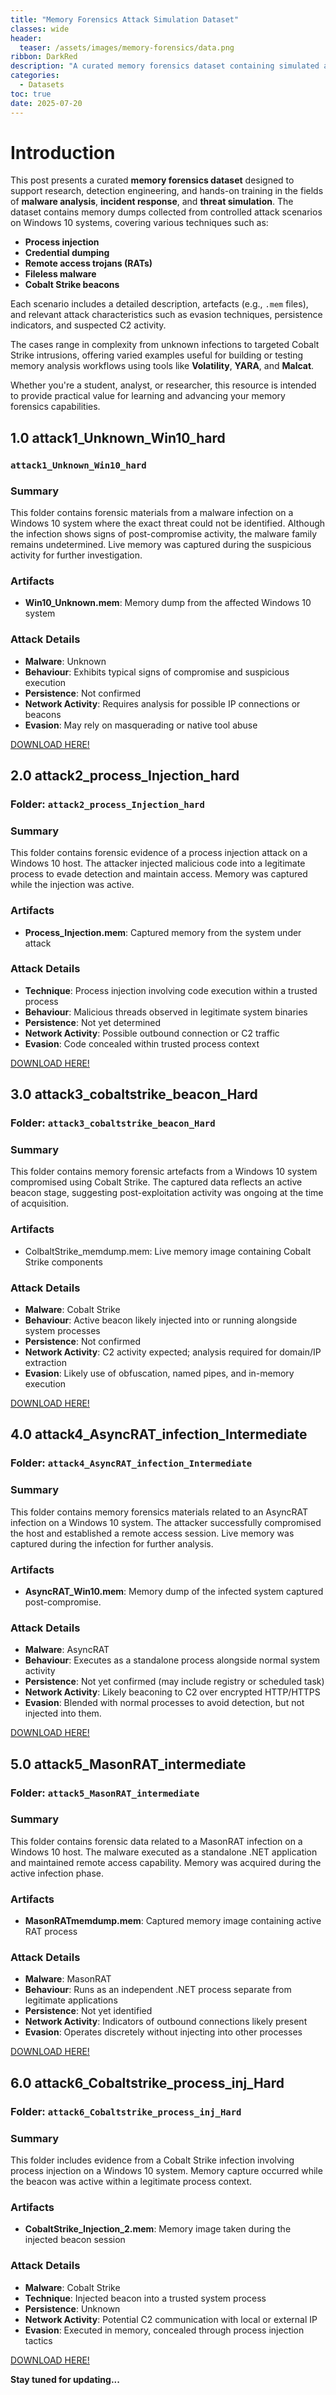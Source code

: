 ```yaml
---
title: "Memory Forensics Attack Simulation Dataset"
classes: wide
header:
  teaser: /assets/images/memory-forensics/data.png
ribbon: DarkRed
description: "A curated memory forensics dataset containing simulated attacks involving process injection, credential dumping, and malware such as Cobalt Strike, AsyncRAT, and MasonRAT. This resource supports research, detection engineering, and training in malware analysis and incident response."
categories:
  - Datasets
toc: true
date: 2025-07-20
---
```




# Introduction

This post presents a curated **memory forensics dataset** designed to support research, detection engineering, and hands-on training in the fields of **malware analysis**, **incident response**, and **threat simulation**. The dataset contains memory dumps collected from controlled attack scenarios on Windows 10 systems, covering various techniques such as:

* **Process injection**
* **Credential dumping**
* **Remote access trojans (RATs)**
* **Fileless malware**
* **Cobalt Strike beacons**

Each scenario includes a detailed description, artefacts (e.g., `.mem` files), and relevant attack characteristics such as evasion techniques, persistence indicators, and suspected C2 activity.

The cases range in complexity from unknown infections to targeted Cobalt Strike intrusions, offering varied examples useful for building or testing memory analysis workflows using tools like **Volatility**, **YARA**, and **Malcat**.

Whether you're a student, analyst, or researcher, this resource is intended to provide practical value for learning and advancing your memory forensics capabilities.




## 1.0 attack1_Unknown_Win10_hard

### `attack1_Unknown_Win10_hard`

### Summary

This folder contains forensic materials from a malware infection on a Windows 10 system where the exact threat could not be identified. Although the infection shows signs of post-compromise activity, the malware family remains undetermined. Live memory was captured during the suspicious activity for further investigation.

### Artifacts

- **Win10_Unknown.mem**: Memory dump from the affected Windows 10 system

### Attack Details

- **Malware**: Unknown
- **Behaviour**: Exhibits typical signs of compromise and suspicious execution
- **Persistence**: Not confirmed
- **Network Activity**: Requires analysis for possible IP connections or beacons
- **Evasion**: May rely on masquerading or native tool abuse

[DOWNLOAD HERE!](https://drive.google.com/file/d/1RywhSgqoDdDjpXSvrg8d7-Lq90iAuutz/view?usp=sharing)

## 2.0 attack2_process_Injection_hard

### Folder: `attack2_process_Injection_hard`

### Summary

This folder contains forensic evidence of a process injection attack on a Windows 10 host. The attacker injected malicious code into a legitimate process to evade detection and maintain access. Memory was captured while the injection was active.

### Artifacts

- **Process_Injection.mem**: Captured memory from the system under attack

### Attack Details

- **Technique**: Process injection involving code execution within a trusted process
- **Behaviour**: Malicious threads observed in legitimate system binaries
- **Persistence**: Not yet determined
- **Network Activity**: Possible outbound connection or C2 traffic
- **Evasion**: Code concealed within trusted process context

[DOWNLOAD HERE!](https://drive.google.com/file/d/1R9Wpn1obaUGT0-IOSlTMjR7s2v6ahROR/view?usp=sharing)

## 3.0 attack3_cobaltstrike_beacon_Hard

### Folder: `attack3_cobaltstrike_beacon_Hard`

### Summary

This folder contains memory forensic artefacts from a Windows 10 system compromised using Cobalt Strike. The captured data reflects an active beacon stage, suggesting post-exploitation activity was ongoing at the time of acquisition.

### Artifacts

- ColbaltStrike_memdump.mem: Live memory image containing Cobalt Strike components

### Attack Details

- **Malware**: Cobalt Strike
- **Behaviour**: Active beacon likely injected into or running alongside system processes
- **Persistence**: Not confirmed
- **Network Activity**: C2 activity expected; analysis required for domain/IP extraction
- **Evasion**: Likely use of obfuscation, named pipes, and in-memory execution

[DOWNLOAD HERE!](https://drive.google.com/file/d/1bdMgyckWjUtzV5HuFqEjXcqEY10Ji3mG/view?usp=sharing)

## 4.0 attack4_AsyncRAT_infection_Intermediate

### Folder: `attack4_AsyncRAT_infection_Intermediate`

### Summary

This folder contains memory forensics materials related to an AsyncRAT infection on a Windows 10 system. The attacker successfully compromised the host and established a remote access session. Live memory was captured during the infection for further analysis.

### Artifacts

- **AsyncRAT_Win10.mem**: Memory dump of the infected system captured post-compromise.

### Attack Details

- **Malware**: AsyncRAT
- **Behaviour**: Executes as a standalone process alongside normal system activity
- **Persistence**: Not yet confirmed (may include registry or scheduled task)
- **Network Activity**: Likely beaconing to C2 over encrypted HTTP/HTTPS
- **Evasion**: Blended with normal processes to avoid detection, but not injected into them.

[DOWNLOAD HERE!](https://drive.google.com/file/d/11weo6uTh6toXoxzDwqXLJdLXkywtoeTt/view?usp=sharing)

## 5.0 attack5_MasonRAT_intermediate

### Folder: `attack5_MasonRAT_intermediate`

### Summary

This folder contains forensic data related to a MasonRAT infection on a Windows 10 host. The malware executed as a standalone .NET application and maintained remote access capability. Memory was acquired during the active infection phase.

### Artifacts

- **MasonRATmemdump.mem**: Captured memory image containing active RAT process

### Attack Details

- **Malware**: MasonRAT
- **Behaviour**: Runs as an independent .NET process separate from legitimate applications
- **Persistence**: Not yet identified
- **Network Activity**: Indicators of outbound connections likely present
- **Evasion**: Operates discretely without injecting into other processes

[DOWNLOAD HERE!](https://drive.google.com/file/d/1k-ETi3MpB6bkXzzzz3NYP3c2iQVAW7oK/view?usp=sharing)

## 6.0 attack6_Cobaltstrike_process_inj_Hard

### Folder: `attack6_Cobaltstrike_process_inj_Hard`

### Summary

This folder includes evidence from a Cobalt Strike infection involving process injection on a Windows 10 system. Memory capture occurred while the beacon was active within a legitimate process context.

### Artifacts

- **CobaltStrike_Injection_2.mem**: Memory image taken during the injected beacon session

### Attack Details

- **Malware**: Cobalt Strike
- **Technique**: Injected beacon into a trusted system process
- **Persistence**: Unknown
- **Network Activity**: Potential C2 communication with local or external IP
- **Evasion**: Executed in memory, concealed through process injection tactics

[DOWNLOAD HERE!](https://drive.google.com/file/d/105g0-zDoD8vlAHoNFzd27UHk2Knj9nrj/view?usp=sharing)



**Stay tuned for updating...**
